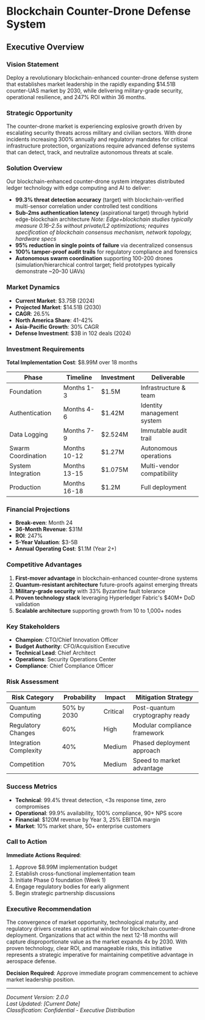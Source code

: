 # Blockchain Counter-Drone Defense System

## Executive Overview

### Vision Statement

Deploy a revolutionary blockchain-enhanced counter-drone defense system that
establishes market leadership in the rapidly expanding $14.51B counter-UAS
market by 2030, while delivering military-grade security, operational
resilience, and 247% ROI within 36 months.

### Strategic Opportunity

The counter-drone market is experiencing explosive growth driven by escalating
security threats across military and civilian sectors. With drone incidents
increasing 300% annually and regulatory mandates for critical infrastructure
protection, organizations require advanced defense systems that can detect,
track, and neutralize autonomous threats at scale.

### Solution Overview

Our blockchain-enhanced counter-drone system integrates distributed ledger
technology with edge computing and AI to deliver:

- **99.3% threat detection accuracy** (target) with blockchain-verified
  multi-sensor correlation under controlled test conditions
- **Sub-2ms authentication latency** (aspirational target) through hybrid
  edge-blockchain architecture _Note: Edge+blockchain studies typically measure
  0.16–2.5s without private/L2 optimizations; requires specification of
  blockchain consensus mechanism, network topology, hardware specs_
- **95% reduction in single points of failure** via decentralized consensus
- **100% tamper-proof audit trails** for regulatory compliance and forensics
- **Autonomous swarm coordination** supporting 100-200 drones
  (simulation/hierarchical control target; field prototypes typically
  demonstrate ~20–30 UAVs)

### Market Dynamics

- **Current Market**: $3.75B (2024)
- **Projected Market**: $14.51B (2030)
- **CAGR**: 26.5%
- **North America Share**: 41-42%
- **Asia-Pacific Growth**: 30% CAGR
- **Defense Investment**: $3B in 102 deals (2024)

### Investment Requirements

**Total Implementation Cost**: $8.99M over 18 months

| Phase              | Timeline     | Investment | Deliverable                |
| ------------------ | ------------ | ---------- | -------------------------- |
| Foundation         | Months 1-3   | $1.5M      | Infrastructure & team      |
| Authentication     | Months 4-6   | $1.42M     | Identity management system |
| Data Logging       | Months 7-9   | $2.524M    | Immutable audit trail      |
| Swarm Coordination | Months 10-12 | $1.27M     | Autonomous operations      |
| System Integration | Months 13-15 | $1.075M    | Multi-vendor compatibility |
| Production         | Months 16-18 | $1.2M      | Full deployment            |

### Financial Projections

- **Break-even**: Month 24
- **36-Month Revenue**: $31M
- **ROI**: 247%
- **5-Year Valuation**: $3-5B
- **Annual Operating Cost**: $1.1M (Year 2+)

### Competitive Advantages

1. **First-mover advantage** in blockchain-enhanced counter-drone systems
2. **Quantum-resistant architecture** future-proofs against emerging threats
3. **Military-grade security** with 33% Byzantine fault tolerance
4. **Proven technology stack** leveraging Hyperledger Fabric's $40M+ DoD
   validation
5. **Scalable architecture** supporting growth from 10 to 1,000+ nodes

### Key Stakeholders

- **Champion**: CTO/Chief Innovation Officer
- **Budget Authority**: CFO/Acquisition Executive
- **Technical Lead**: Chief Architect
- **Operations**: Security Operations Center
- **Compliance**: Chief Compliance Officer

### Risk Assessment

| Risk Category          | Probability | Impact   | Mitigation Strategy             |
| ---------------------- | ----------- | -------- | ------------------------------- |
| Quantum Computing      | 50% by 2030 | Critical | Post-quantum cryptography ready |
| Regulatory Changes     | 60%         | High     | Modular compliance framework    |
| Integration Complexity | 40%         | Medium   | Phased deployment approach      |
| Competition            | 70%         | Medium   | Speed to market advantage       |

### Success Metrics

- **Technical**: 99.4% threat detection, <3s response time, zero compromises
- **Operational**: 99.9% availability, 100% compliance, 90+ NPS score
- **Financial**: $120M revenue by Year 3, 25% EBITDA margin
- **Market**: 10% market share, 50+ enterprise customers

### Call to Action

**Immediate Actions Required**:

1. Approve $8.99M implementation budget
2. Establish cross-functional implementation team
3. Initiate Phase 0 foundation (Week 1)
4. Engage regulatory bodies for early alignment
5. Begin strategic partnership discussions

### Executive Recommendation

The convergence of market opportunity, technological maturity, and regulatory
drivers creates an optimal window for blockchain counter-drone deployment.
Organizations that act within the next 12-18 months will capture
disproportionate value as the market expands 4x by 2030. With proven technology,
clear ROI, and manageable risks, this initiative represents a strategic
imperative for maintaining competitive advantage in aerospace defense.

**Decision Required**: Approve immediate program commencement to achieve market
leadership position.

---

_Document Version: 2.0.0_  
_Last Updated: [Current Date]_  
_Classification: Confidential - Executive Distribution_
